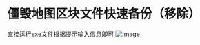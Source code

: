 # 僵毁地图区块文件快速备份（移除）
直接运行exe文件根据提示输入信息即可
![image](https://github.com/user-attachments/assets/e2c39c5b-59cf-45fe-89b8-67d4d6da0d1f)
